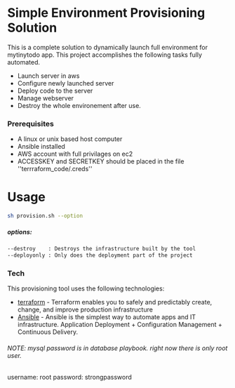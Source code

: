 # Simple Environment Provisioning Solution




This is a complete solution to dynamically launch full environment for mytinytodo app. This project accomplishes the following tasks fully automated.

  - Launch server in aws
  - Configure newly launched server
  - Deploy code to the server
  - Manage webserver
  - Destroy the whole environement after use.

### Prerequisites

  - A linux or unix based host computer
  - Ansible installed
  - AWS account with full privilages on ec2
  - ACCESSKEY and SECRETKEY should be placed in the file ''terrraform_code/.creds''



# Usage
```sh
sh provision.sh --option
```
##### options:

```sh 
--destroy    : Destroys the infrastructure built by the tool
--deployonly : Only does the deployment part of the project
```


### Tech

This provisioning tool uses the following technologies:

* [terraform] - Terraform enables you to safely and predictably create, change, and improve production infrastructure
* [Ansible] - Ansible is the simplest way to automate apps and IT infrastructure. Application Deployment + Configuration Management + Continuous Delivery.

###### NOTE: mysql password is in database playbook. right now there is only root user. 
 username: root
 password: strongpassword
  
   [ansible]: <https://www.ansible.com/>
   [terraform]: <https://www.terraform.io/>
 